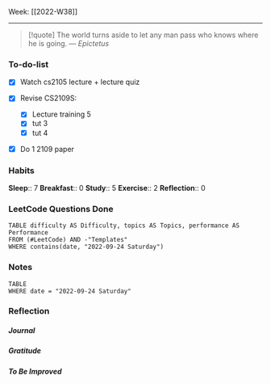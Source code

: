 
Week: [[2022-W38]]
- - -
>[!quote]
> The world turns aside to let any man pass who knows where he is going.
> — <cite>Epictetus</cite>

### To-do-list
- [x] Watch cs2105 lecture + lecture quiz
- [x] Revise CS2109S:
	- [x] Lecture training 5
	- [x] tut 3 
	- [x] tut 4
- [x] Do 1 2109 paper


### Habits
**Sleep**:: 7
**Breakfast**:: 0
**Study**:: 5
**Exercise**:: 2
**Reflection**:: 0

### LeetCode Questions Done
```dataview
TABLE difficulty AS Difficulty, topics AS Topics, performance AS Performance
FROM (#LeetCode) AND -"Templates"
WHERE contains(date, "2022-09-24 Saturday") 
```

### Notes
```dataview
TABLE
WHERE date = "2022-09-24 Saturday"
```

### Reflection
##### Journal
##### Gratitude
##### To Be Improved